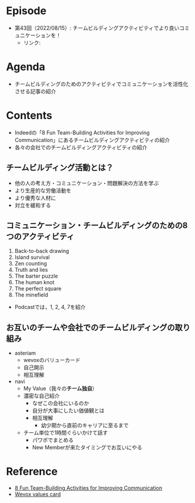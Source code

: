 # Episode
- 第43回（2022/08/15）: チームビルディングアクティビティでより良いコミュニケーションを！
    - リンク: 

# Agenda
- チームビルディングのためのアクティビティでコミュニケーションを活性化させる記事の紹介

# Contents
- Indeedの「8 Fun Team-Building Activities for Improving Communication」にあるチームビルディングアクティビティの紹介
- 各々の会社でのチームビルディングアクティビティの紹介

## チームビルディング活動とは？
- 他の人の考え方・コミュニケーション・問題解決の方法を学ぶ
- より生産的な労働活動を
- より優秀な人材に
- 対立を緩和する

## コミュニケーション・チームビルディングのための8つのアクティビティ
1. Back-to-back drawing
2. Island survival
3. Zen counting
4. Truth and lies
5. The barter puzzle
6. The human knot
7. The perfect square
8. The minefield
- Podcastでは，1, 2, 4, 7を紹介

## お互いのチームや会社でのチームビルディングの取り組み
- asteriam
    - wevoxのバリューカード
    - 自己開示
    - 相互理解
- navi
    - My Value（我々の**チーム独自**）
    - 濃密な自己紹介
        - なぜこの会社にいるのか
        - 自分が大事にしたい価値観とは
        - 相互理解
            - 幼少期から直前のキャリアに至るまで
    - チーム単位で1時間ぐらいかけて話す
        - パワポでまとめる
        - New Memberが来たタイミングでお互いにやる

# Reference
- [8 Fun Team-Building Activities for Improving Communication](https://www.indeed.com/career-advice/career-development/communication-team-building-activities)
- [Wevox values card](https://wevox.io/valuescard)